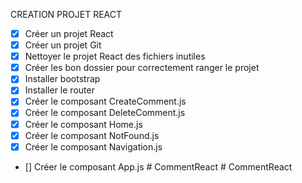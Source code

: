 CREATION PROJET REACT

- [x]  Créer un projet React
- [x]   Créer un projet Git
- [x]  Nettoyer le projet React des fichiers inutiles
- [x] Créer les bon dossier pour correctement ranger le projet
- [x]  Installer bootstrap
- [x]  Installer le router
- [x]  Créer le composant CreateComment.js
- [x]  Créer le composant DeleteComment.js
- [x]  Créer le composant Home.js
- [x]  Créer le composant NotFound.js
- [x]  Créer le composant Navigation.js
- []  Créer le composant App.js
#   C o m m e n t R e a c t  
 #   C o m m e n t R e a c t  
 